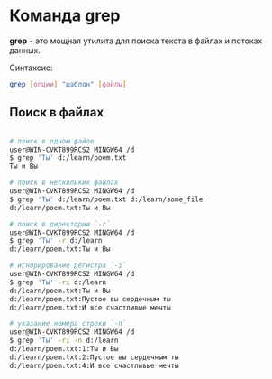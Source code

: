 # Команда grep

**grep** - это мощная утилита для поиска текста в файлах и потоках данных.

Синтаксис:  
```sh
grep [опции] "шаблон" [файлы]
```

## Поиск в файлах
```sh

# поиск в одном файле
user@WIN-CVKT899RCS2 MINGW64 /d
$ grep 'Ты' d:/learn/poem.txt
Ты и Вы

# поиск в нескольких файлах
user@WIN-CVKT899RCS2 MINGW64 /d
$ grep 'Ты' d:/learn/poem.txt d:/learn/some_file
d:/learn/poem.txt:Ты и Вы

# поиск в директории `-r`
user@WIN-CVKT899RCS2 MINGW64 /d
$ grep 'Ты' -r d:/learn
d:/learn/poem.txt:Ты и Вы

# игнорирование регистра `-i`
user@WIN-CVKT899RCS2 MINGW64 /d
$ grep 'Ты' -ri d:/learn
d:/learn/poem.txt:Ты и Вы
d:/learn/poem.txt:Пустое вы сердечным ты
d:/learn/poem.txt:И все счастливые мечты

# указание номера строки `-n`
user@WIN-CVKT899RCS2 MINGW64 /d
$ grep 'Ты' -ri -n d:/learn
d:/learn/poem.txt:1:Ты и Вы
d:/learn/poem.txt:2:Пустое вы сердечным ты
d:/learn/poem.txt:4:И все счастливые мечты
```